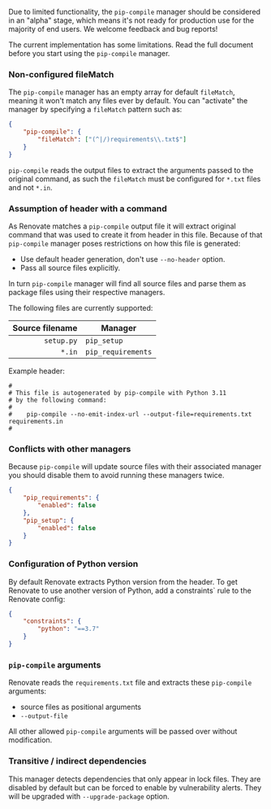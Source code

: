 Due to limited functionality, the `pip-compile` manager should be considered in an "alpha" stage, which means it's not ready for production use for the majority of end users.
We welcome feedback and bug reports!

The current implementation has some limitations.
Read the full document before you start using the `pip-compile` manager.

### Non-configured fileMatch

The `pip-compile` manager has an empty array for default `fileMatch`, meaning it won't match any files ever by default.
You can "activate" the manager by specifying a `fileMatch` pattern such as:

```json
{
    "pip-compile": {
        "fileMatch": ["(^|/)requirements\\.txt$"]
    }
}
```

`pip-compile` reads the output files to extract the arguments passed to the original command, as such the `fileMatch` must be configured for `*.txt` files and not `*.in`.

### Assumption of header with a command

As Renovate matches a `pip-compile` output file it will extract original command that was used to create it from header in this file.
Because of that `pip-compile` manager poses restrictions on how this file is generated:

-   Use default header generation, don't use `--no-header` option.
-   Pass all source files explicitly.

In turn `pip-compile` manager will find all source files and parse them as package files using their respective managers.

The following files are currently supported:

| Source filename | Manager            |
| --------------: | ------------------ |
|      `setup.py` | `pip_setup`        |
|          `*.in` | `pip_requirements` |

Example header:

```
#
# This file is autogenerated by pip-compile with Python 3.11
# by the following command:
#
#    pip-compile --no-emit-index-url --output-file=requirements.txt requirements.in
#
```

### Conflicts with other managers

Because `pip-compile` will update source files with their associated manager you should disable them to avoid running these managers twice.

```json
{
    "pip_requirements": {
        "enabled": false
    },
    "pip_setup": {
        "enabled": false
    }
}
```

### Configuration of Python version

By default Renovate extracts Python version from the header.
To get Renovate to use another version of Python, add a constraints` rule to the Renovate config:

```json
{
    "constraints": {
        "python": "==3.7"
    }
}
```

### `pip-compile` arguments

Renovate reads the `requirements.txt` file and extracts these `pip-compile` arguments:

-   source files as positional arguments
-   `--output-file`

All other allowed `pip-compile` arguments will be passed over without modification.

### Transitive / indirect dependencies

This manager detects dependencies that only appear in lock files.
They are disabled by default but can be forced to enable by vulnerability alerts.
They will be upgraded with `--upgrade-package` option.
